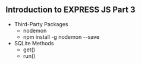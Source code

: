 ## Introduction to EXPRESS JS Part 3

- Third-Party Packages
  - nodemon
  - npm install -g nodemon --save
- SQLite Methods
  - get()
  - run()
